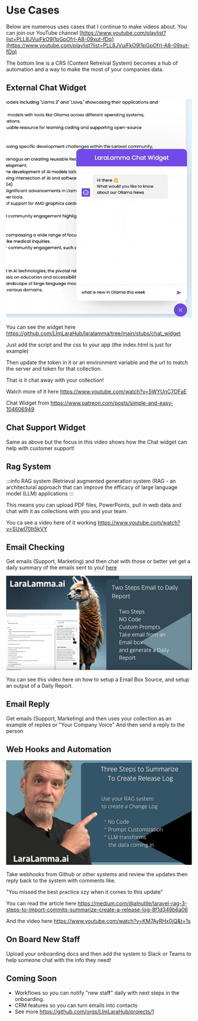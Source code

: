 Use Cases
=====

Below are numerous uses cases that I continue to make videos about. You can join our YouTube channel [https://www.youtube.com/playlist?list=PLL8JVuiFkO9I1pGpOfrl-A8-09xut-fDq](https://www.youtube.com/playlist?list=PLL8JVuiFkO9I1pGpOfrl-A8-09xut-fDq)

The bottom line is a CRS (Content Retreival System) becomes a hub of automation and a way to make the most of your companies data.


External Chat Widget
----------------

![Example Widget](images/chat_example.gif)    

You can see the widget here https://github.com/LlmLaraHub/laralamma/tree/main/stubs/chat_widget

Just add the script and the css to your app (the index.html is just for example)

Then update the token in it or an environment variable and the url to match the server and token for that collection.

That is it chat away with your collection!

Watch more of it here https://www.youtube.com/watch?v=5WYUnC7OFaE

Chat Widget from https://www.patreon.com/posts/simple-and-easy-104606949

Chat Support Widget
-------------

Same as above but the focus in this video shows how the Chat widget can help with customer support!




Rag System
-------------

:::info
RAG system (Retrieval augmented generation system (RAG - an architectural approach that can improve the efficacy of large language model (LLM) applications
:::

    
This means you can upload PDF files, PowerPoints, pull in web data and chat with it as collections with you and your team.

You ca see a video here of it working https://www.youtube.com/watch?v=SUwI70h5kVY


Email Checking
-------------
Get emails (Support, Marketing) and then chat with those or better yet
get a daily summary of the emails sent to you! [here](https://www.youtube.com/watch?v=IN3-7tUM6o8)

[![](images/email_video.png)](https://www.youtube.com/watch?v=IN3-7tUM6o8)

You can see this video here on how to setup a Email Box Source, and setup an output of a Daily Report.



Email Reply
-------------
Get emails (Support, Marketing) and then uses your collection
as an example of replies or "Your Company Voice"
And then send a reply to the person


Web Hooks and Automation
-------------

![](images/webhooks.png)

Take webhooks from Github or other systems and review the updates
then reply back to the system with comments like.

"You missed the best practice xzy when it comes to this update"

You can read the article here https://medium.com/@alnutile/laravel-rag-3-steps-to-import-commits-summarize-create-a-release-log-8f1d349b6a06

And the video here https://www.youtube.com/watch?v=KM7AyRHx0jQ&t=1s


On Board New Staff
-------------
Upload your onboarding docs and then add the system to Slack or Teams to help
someone chat with the info they need!

Coming Soon
-------------

  * Workflows so you can notify "new staff" daily with next steps in the onboarding.
  * CRM features so you can turn emails into contacts
  * See more https://github.com/orgs/LlmLaraHub/projects/1